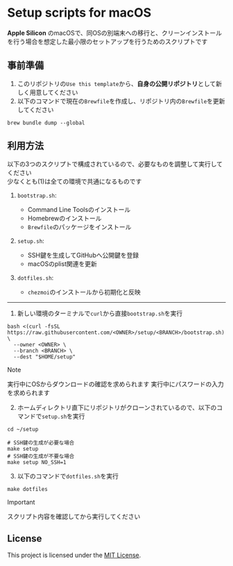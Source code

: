 # Setup scripts for macOS

**Apple Silicon** のmacOSで、同OSの別端末への移行と、クリーンインストールを行う場合を想定した最小限のセットアップを行うためのスクリプトです  

## 事前準備
1. このリポジトリの`Use this template`から、**自身の公開リポジトリ**として新しく用意してください  
2. 以下のコマンドで現在の`Brewfile`を作成し、リポジトリ内の`Brewfile`を更新してください  
``` shell
brew bundle dump --global
```

## 利用方法
以下の3つのスクリプトで構成されているので、必要なものを調整して実行してください  
少なくとも(1)は全ての環境で共通になるものです
1. `bootstrap.sh`:  
   - Command Line Toolsのインストール  
   - Homebrewのインストール  
   - `Brewfile`のパッケージをインストール  

2. `setup.sh`: 
   - SSH鍵を生成してGitHubへ公開鍵を登録  
   - macOSのplist関連を更新  

3. `dotfiles.sh`: 
   - `chezmoi`のインストールから初期化と反映  

---  

1. 新しい環境のターミナルで`curl`から直接`bootstrap.sh`を実行  
``` shell
bash <(curl -fsSL https://raw.githubusercontent.com/<OWNER>/setup/<BRANCH>/bootstrap.sh) \
  --owner <OWNER> \
  --branch <BRANCH> \
  --dest "$HOME/setup"
```
> [!NOTE]
> 実行中にOSからダウンロードの確認を求められます
> 実行中にパスワードの入力を求められます

2. ホームディレクトリ直下にリポジトリがクローンされているので、以下のコマンドで`setup.sh`を実行  
``` shell
cd ~/setup

# SSH鍵の生成が必要な場合
make setup
# SSH鍵の生成が不要な場合
make setup NO_SSH=1
```

3. 以下のコマンドで`dotfiles.sh`を実行  
``` shell
make dotfiles
```

> [!IMPORTANT]
> スクリプト内容を確認してから実行してください

## License
This project is licensed under the [MIT License](./LICENSE).
